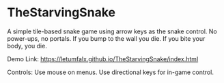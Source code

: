 # TheStarvingSnake
A simple tile-based snake game using arrow keys as the snake control.
No power-ups, no portals. If you bump to the wall you die. If you bite your body, you die.

Demo Link: https://letumfalx.github.io/TheStarvingSnake/index.html

Controls:
Use mouse on menus. Use directional keys for in-game control.
